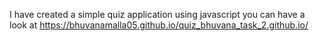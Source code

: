 I have created a simple quiz application using javascript  you can have a look at https://bhuvanamalla05.github.io/quiz_bhuvana_task_2.github.io/
